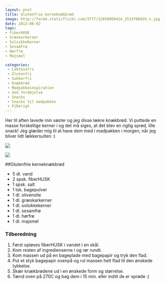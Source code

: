 ```yaml
---
layout: post
title: Glutenfrie kerneknækbrød
image: http://farm4.staticflickr.com/3777/12658969424_2532f0b029_n.jpg
date: 2013-06-02
tags:
- FiberHUSK
- Græskarkerner
- Solsikkekerner
- Sesamfrø
- Hørfrø
- Majsmel

categories:
 - Laktosefri
 - Glutenfri
 - Sukkerfri
 - Knækbrød
 - Madpakkeinspiration
 - God fordøjelse
 - Snacks
 - Snacks til madpakken 
 - Fiberigt
---
```


Her til aften lavede min søster og jeg disse lækre knækbrød. Vi puttede en masse
forskellige kerner i og det må siges, at det blev en rigtig sprød, lille snack!
Jeg glæder mig til at have dem med i madpakken i morgen, når jeg bliver lidt
lækkersulten :)

[ ![](http://2.bp.blogspot.com/-l-dvmiFZaIg/Uau6onpsFWI/AAAAAAAAA8Q/LNt8MSaaBcI/s1600/Kerne_kn%C3%A6kbr%C3%B8d.jpg) ](http://2.bp.blogspot.com/-l-dvmiFZaIg/Uau6onpsFWI/AAAAAAAAA8Q/LNt8MSaaBcI/s1600/Kerne_kn%C3%A6kbr%C3%B8d.jpg)

[ ![](http://2.bp.blogspot.com/-aVN8utJA3nE/Uay2tQEn2-I/AAAAAAAAA8g/CIPPzsAdLDs/s1600/Kerne_kn%C3%A6kbr%C3%B8d_02.jpg) ](http://2.bp.blogspot.com/-aVN8utJA3nE/Uay2tQEn2-I/AAAAAAAAA8g/CIPPzsAdLDs/s1600/Kerne_kn%C3%A6kbr%C3%B8d_02.jpg)

##Glutenfrie kerneknækbrød
- 5 dl. vand
- 2 spsk. fiberHUSK
- 1 spsk. salt
- 1 tsk. bagepulver
- 1 dl. olivenolie
- 1 dl. græskarkerner
- 1 dl. solsikkekerner
- 1 dl. sesamfrø
- 1 dl. hørfrø
- 1 dl. majsmel

### Tilberedning
1. Først opløses fiberHUSK i vandet i en skål.
2. Kom resten af ingredienserne i og rør rundt.
3. Kom massen ud på en bageplade med bagepapir og tryk den flad.
4. Put et styk bagepapir ovenpå og rul massen helt flad til den ønskede tykkelse.
5. Skær knækbrødene ud i en ønskede form og størrelse.
6. Tænd oven på 270C og bag dem i 15 min. eller indtil de er sprøde :)
